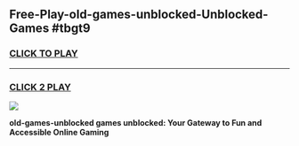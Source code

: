 
## Free-Play-old-games-unblocked-Unblocked-Games #tbgt9
<h3>
<a href="https://news.freeplayer.one?title=old-games-unblocked&ref=8M">CLICK TO PLAY</a></h3>
<hr>

<h3>
<a href="https://news.freeplayer.one?title=old-games-unblocked&ref=8M">CLICK 2 PLAY</a>
  
</h3>

<a href="https://news.freeplayer.one?title=old-games-unblocked&ref=8M"><img src="https://clearcache.store/games.png"></a>


**old-games-unblocked games unblocked: Your Gateway to Fun and Accessible Online Gaming**
